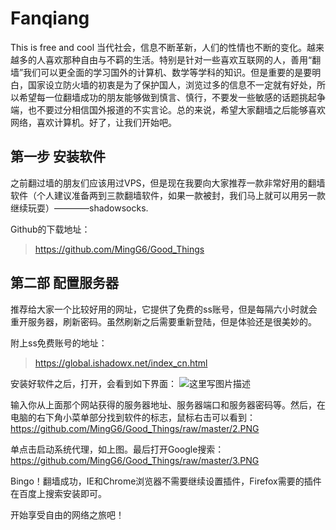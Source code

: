 # Fanqiang
This is free and cool
当代社会，信息不断革新，人们的性情也不断的变化。越来越多的人喜欢那种自由与不羁的生活。特别是针对一些喜欢互联网的人，善用“翻墙”我们可以更全面的学习国外的计算机、数学等学科的知识。但是重要的是要明白，国家设立防火墙的初衷是为了保护国人，浏览过多的信息不一定就有好处，所以希望每一位翻墙成功的朋友能够做到慎言、慎行，不要发一些敏感的话题挑起争端，也不要过分相信国外报道的不实言论。总的来说，希望大家翻墙之后能够喜欢网络，喜欢计算机。好了，让我们开始吧。

第一步 安装软件
--------
之前翻过墙的朋友们应该用过VPS，但是现在我要向大家推荐一款非常好用的翻墙软件（个人建议准备两到三款翻墙软件，如果一款被封，我们马上就可以用另一款继续玩耍）————shadowsocks.
	
Github的下载地址：
>https://github.com/MingG6/Good_Things

第二部 配置服务器
--------

推荐给大家一个比较好用的网址，它提供了免费的ss账号，但是每隔六小时就会重开服务器，刷新密码。虽然刷新之后需要重新登陆，但是体验还是很美妙的。

附上ss免费账号的地址：
	
>https://global.ishadowx.net/index_cn.html

安装好软件之后，打开，会看到如下界面：
![这里写图片描述](http://img.blog.csdn.net/20180109215700192?watermark/2/text/aHR0cDovL2Jsb2cuY3Nkbi5uZXQveDk3MDY5/font/5a6L5L2T/fontsize/400/fill/I0JBQkFCMA==/dissolve/70/gravity/SouthEast)

输入你从上面那个网站获得的服务器地址、服务器端口和服务器密码等。然后，在电脑的右下角小菜单部分找到软件的标志，鼠标右击可以看到：
https://github.com/MingG6/Good_Things/raw/master/2.PNG


单点击启动系统代理，如上图。最后打开Google搜索：
https://github.com/MingG6/Good_Things/raw/master/3.PNG


Bingo！翻墙成功，IE和Chrome浏览器不需要继续设置插件，Firefox需要的插件在百度上搜索安装即可。

开始享受自由的网络之旅吧！

